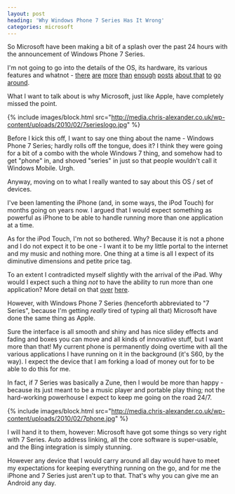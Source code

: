 ```yaml
---
layout: post
heading: 'Why Windows Phone 7 Series Has It Wrong'
categories: microsoft
---
```


So Microsoft have been making a bit of a splash over the past 24 hours with the announcement of Windows Phone 7 Series.

I'm not going to go into the details of the OS, its hardware, its various features and whatnot - [there](http://www.engadget.com/2010/02/15/windows-phone-7-series-is-official-and-microsoft-is-playing-to/) [are](http://www.crunchgear.com/2010/02/15/windows-phone-7-series-our-take/) [more](http://blogs.msdn.com/stevecla01/archive/2010/02/15/windows-phone-7-series-video.aspx) [than](http://news.cnet.com/2300-13860_3-10002443.html?part=rss&amp;subj=news&amp;tag=2547-1_3-0-20) [enough](http://techcrunch.com/2010/02/15/hands-on-video-windows-phone-7-series-in-action/?utm_source=feedburner&amp;utm_medium=feed&amp;utm_campaign=Feed:+Techcrunch+(TechCrunch)) [posts](http://www.marcmywords.org/post/Windows-Phone-7-Series.aspx) [about](http://blogs.msdn.com/stevecla01/archive/2010/02/15/windows-phone-series-7-breaks-cover.aspx)[ that](http://thenextweb.com/mobile/2010/02/15/microsoft-unveils-windows-phone/?utm_source=feedburner&amp;utm_medium=feed&amp;utm_campaign=Feed:+TheNextWeb+(The+Next+Web)) [to](http://news.bbc.co.uk/1/hi/technology/8515915.stm) [go](http://www.engadget.com/2010/02/15/microsoft-offers-up-lengthy-windows-phone-7-series-video-walkthr/) [around](http://www.engadget.com/2010/02/15/windows-phone-7-series-hands-on-and-impressions/).

What I want to talk about is why Microsoft, just like Apple, have completely missed the point.

{% include images/block.html src="http://media.chris-alexander.co.uk/wp-content/uploads/2010/02/7serieslogo.jpg" %}

Before I kick this off, I want to say one thing about the name - Windows Phone 7 Series; hardly rolls off the tongue, does it? I think they were going for a bit of a combo with the whole Windows 7 thing, and somehow had to get "phone" in, and shoved "series" in just so that people wouldn't call it Windows Mobile. Urgh.

Anyway, moving on to what I really wanted to say about this OS / set of devices.

I've been lamenting the iPhone (and, in some ways, the iPod Touch) for months going on years now. I argued that I would expect something as powerful as iPhone to be able to handle running more than one application at a time.

As for the iPod Touch, I'm not so bothered. Why? Because it is not a phone and I do not expect it to be one - I want it to be my little portal to the internet and my music and nothing more. One thing at a time is all I expect of its diminutive dimensions and petite price tag.

To an extent I contradicted myself slightly with the arrival of the iPad. Why would I expect such a thing *not* to have the ability to run more than one application? More detail on that [over](http://www.chris-alexander.co.uk/2280) [here](http://www.chris-alexander.co.uk/2301).

However, with Windows Phone 7 Series (henceforth abbreviated to "7 Series", because I'm getting *really* tired of typing all that) Microsoft have done the same thing as Apple.

Sure the interface is all smooth and shiny and has nice slidey effects and fading and boxes you can move and all kinds of innovative stuff, but I want more than that! My current phone is permanently doing overtime with all the various applications I have running on it in the background (it's S60, by the way). I expect the device that I am forking a load of money out for to be able to do this for me.

In fact, if 7 Series was basically a Zune, then I would be more than happy - because its just meant to be a music player and portable play thing; not the hard-working powerhouse I expect to keep me going on the road 24/7.

{% include images/block.html src="http://media.chris-alexander.co.uk/wp-content/uploads/2010/02/7phone.jpg" %}

I will hand it to them, however: Microsoft have got some things so very right with 7 Series. Auto address linking, all the core software is super-usable, and the Bing integration is simply stunning.

However any device that I would carry around all day would have to meet my expectations for keeping everything running on the go, and for me the iPhone and 7 Series just aren't up to that. That's why you can give me an Android any day.